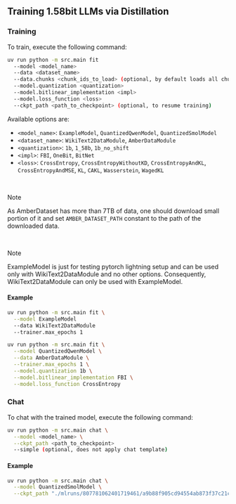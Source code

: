## Training 1.58bit LLMs via Distillation

### Training

To train, execute the following command:

```sh
uv run python -m src.main fit
  --model <model_name>
  --data <dataset_name>
  --data.chunks <chunk_ids_to_load> (optional, by default loads all chunks, e.g. "0", "0,2")
  --model.quantization <quantization>
  --model.bitlinear_implementation <impl>
  --model.loss_function <loss>
  --ckpt_path <path_to_checkpoint> (optional, to resume training)
```

Available options are:
- `<model_name>`: `ExampleModel`, `QuantizedQwenModel`, `QuantizedSmolModel`
- `<dataset_name>`: `WikiText2DataModule`, `AmberDataModule`
- `<quantization>`: `1b`, `1_58b`, `1b_no_shift`
- `<impl>`: `FBI`, `OneBit`, `BitNet`
- `<loss>`: `CrossEntropy`, `CrossEntropyWithoutKD`, `CrossEntropyAndKL`, `CrossEntropyAndMSE`, `KL`, `CAKL`, `Wasserstein`, `WagedKL`

<br>

> [!NOTE]
> As AmberDataset has more than 7TB of data, one should download small portion of it and set `AMBER_DATASET_PATH` constant to the path of the downloaded data.

<br>

> [!NOTE]
> ExampleModel is just for testing pytorch lightning setup and can be used only with WikiText2DataModule and no other options. Consequently, WikiText2DataModule can only be used with ExampleModel.

#### Example

```sh
uv run python -m src.main fit \
  --model ExampleModel
  --data WikiText2DataModule
  --trainer.max_epochs 1
```

```sh
uv run python -m src.main fit \
  --model QuantizedQwenModel \
  --data AmberDataModule \
  --trainer.max_epochs 1 \
  --model.quantization 1b \
  --model.bitlinear_implementation FBI \
  --model.loss_function CrossEntropy
```

### Chat

To chat with the trained model, execute the following command:

```sh
uv run python -m src.main chat \
  --model <model_name> \
  --ckpt_path <path_to_checkpoint>
  --simple (optional, does not apply chat template)
```

#### Example

```sh
uv run python -m src.main chat \
  --model QuantizedSmolModel \
  --ckpt_path "./mlruns/807781062401719461/a9b88f905cd94554ab873f37c21c25be/checkpoints/epoch=0-step=7.ckpt"
```
